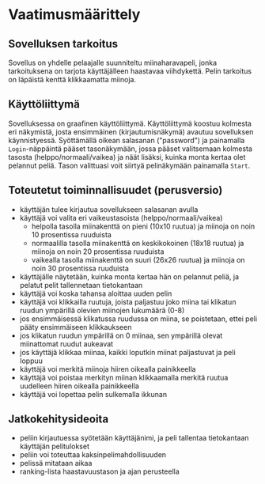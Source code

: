 # Vaatimusmäärittely

## Sovelluksen tarkoitus

Sovellus on yhdelle pelaajalle suunniteltu miinaharavapeli, jonka tarkoituksena on tarjota käyttäjälleen haastavaa viihdykettä. Pelin tarkoitus on läpäistä kenttä klikkaamatta miinoja.

## Käyttöliittymä

Sovelluksessa on graafinen käyttöliittymä. Käyttöliittymä koostuu kolmesta eri näkymistä, josta ensimmäinen (kirjautumisnäkymä) avautuu sovelluksen käynnistyessä. Syöttämällä oikean salasanan ("password") ja painamalla `Login`-näppäintä pääset tasonäkymään, jossa pääset valitsemaan kolmesta tasosta (helppo/normaali/vaikea) ja näät lisäksi, kuinka monta kertaa olet pelannut peliä. Tason valittuasi voit siirtyä pelinäkymään painamalla `Start`.

## Toteutetut toiminnallisuudet (perusversio)

- käyttäjän tulee kirjautua sovellukseen salasanan avulla
- käyttäjä voi valita eri vaikeustasoista (helppo/normaali/vaikea)
  - helpolla tasolla miinakenttä on pieni (10x10 ruutua) ja miinoja on noin 10 prosentissa ruuduista
  - normaalilla tasolla miinakenttä on keskikokoinen (18x18 ruutua) ja miinoja on noin 20 prosentissa ruuduista
  - vaikealla tasolla miinakenttä on suuri (26x26 ruutua) ja miinoja on noin 30 prosentissa ruuduista
- käyttäjälle näytetään, kuinka monta kertaa hän on pelannut peliä, ja pelatut pelit tallennetaan tietokantaan
- käyttäjä voi koska tahansa aloittaa uuden pelin
- käyttäjä voi klikkailla ruutuja, joista paljastuu joko miina tai klikatun ruudun ympärillä olevien miinojen lukumäärä (0-8)
- jos ensimmäisessä klikatussa ruudussa on miina, se poistetaan, ettei peli pääty ensimmäiseen klikkaukseen
- jos klikatun ruudun ympärillä on 0 miinaa, sen ympärillä olevat miinattomat ruudut aukeavat
- jos käyttäjä klikkaa miinaa, kaikki loputkin miinat paljastuvat ja peli loppuu
- käyttäjä voi merkitä miinoja hiiren oikealla painikkeella
- käyttäjä voi poistaa merkityn miinan klikkaamalla merkitä ruutua uudelleen hiiren oikealla painikkeella
- käyttäjä voi lopettaa pelin sulkemalla ikkunan

## Jatkokehitysideoita

- peliin kirjautuessa syötetään käyttäjänimi, ja peli tallentaa tietokantaan käyttäjän pelitulokset
- peliin voi toteuttaa kaksinpelimahdollisuuden
- pelissä mitataan aikaa
- ranking-lista haastavuustason ja ajan perusteella
